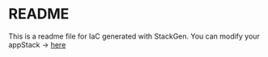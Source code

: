 # README
This is a readme file for IaC generated with StackGen.
You can modify your appStack -> [here](http://main.dev.stackgen.com/appstacks/6c19424e-f2fa-4019-8a32-aa2f905bb4db)
